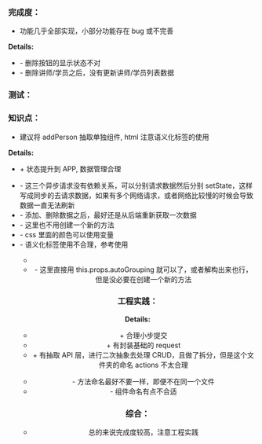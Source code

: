 ### 完成度：

- 功能几乎全部实现，小部分功能存在 bug 或不完善

**Details:**

- \- 删除按钮的显示状态不对
- \- 删除讲师/学员之后，没有更新讲师/学员列表数据

### 测试：

### 知识点：

- 建议将 addPerson 抽取单独组件, html 注意语义化标签的使用

**Details:**

- \+ 状态提升到 APP, 数据管理合理

* \- 这三个异步请求没有依赖关系，可以分别请求数据然后分别 setState，这样写成同步的去请求数据，如果有多个网络请求，或者网络比较慢的时候会导致数据一直无法刷新
* \- 添加、删除数据之后，最好还是从后端重新获取一次数据
* \- 这里也不用创建一个新的方法
* \- css 里面的颜色可以使用变量
* \- 语义化标签使用不合理，参考使用 <section> <header> <ul> <li>
* \- 这里直接用 this.props.autoGrouping 就可以了，或者解构出来也行，但是没必要在创建一个新的方法

### 工程实践：

**Details:**

- \+ 合理小步提交
- \+ 有封装基础的 request
- \+ 有抽取 API 层，进行二次抽象去处理 CRUD，且做了拆分，但是这个文件夹的命名 actions 不太合理

* \- 方法命名最好不要一样，即便不在同一个文件
* \- 组件命名有点不合适

### 综合：

- 总的来说完成度较高，注意工程实践
